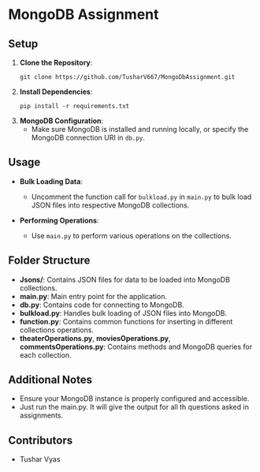 # MongoDB Assignment

## Setup

1. **Clone the Repository**: 
    ```
    git clone https://github.com/TusharV667/MongoDbAssignment.git
    ```
2. **Install Dependencies**:
    ```
    pip install -r requirements.txt
    ```
3. **MongoDB Configuration**:
    - Make sure MongoDB is installed and running locally, or specify the MongoDB connection URI in `db.py`.

## Usage

- **Bulk Loading Data**:
    - Uncomment the function call for `bulkload.py` in `main.py` to bulk load JSON files into respective MongoDB collections.

- **Performing Operations**:
    - Use `main.py` to perform various operations on the collections.

## Folder Structure

- **Jsons/**: Contains JSON files for data to be loaded into MongoDB collections.
- **main.py**: Main entry point for the application.
- **db.py**: Contains code for connecting to MongoDB.
- **bulkload.py**: Handles bulk loading of JSON files into MongoDB.
- **function.py**: Contains common functions for inserting in different collections operations.
- **theaterOperations.py**, **moviesOperations.py**, **commentsOperations.py**: Contains methods and MongoDB queries for each collection.

## Additional Notes

- Ensure your MongoDB instance is properly configured and accessible.
- Just run the main.py. It will give the output for all th questions asked in assignments.

## Contributors

- Tushar Vyas

